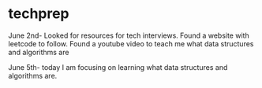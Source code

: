 # techprep

June 2nd-
Looked for resources for tech interviews. Found a website with leetcode to follow. Found a youtube video to teach me what data structures and algorithms are

June 5th-
today I am focusing on learning what data structures and algorithms are.
